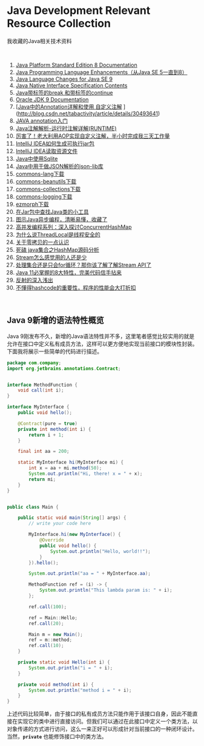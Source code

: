 # Java Development Relevant Resource Collection
我收藏的Java相关技术资料

<br />

1. [Java Platform Standard Edition 8 Documentation](https://docs.oracle.com/javase/8/docs/index.html)
1. [Java Programming Language Enhancements（从Java SE 5一直到8）](https://docs.oracle.com/javase/8/docs/technotes/guides/language/enhancements.html#javase8)
1. [Java Language Changes for Java SE 9](https://docs.oracle.com/javase/9/language/toc.htm#JSLAN-GUID-B06D7006-D9F4-42F8-AD21-BF861747EDCF)
1. [Java Native Interface Specification Contents](https://docs.oracle.com/javase/9/docs/specs/jni/index.html)
1. [Java带标签的break 和带标签的continue](https://www.cnblogs.com/woaixingxing/p/6394952.html)
1. [Oracle JDK 9 Documentation](https://docs.oracle.com/javase/9/)
1. [[Java中的Annotation详解和使用 自定义注解](http://blog.csdn.net/tabactivity/article/details/30493641)
](http://blog.csdn.net/tabactivity/article/details/30493641)
1. [JAVA annotation入门](http://blog.csdn.net/hbcui1984/article/details/4735487)
1. [Java注解解析-运行时注解详解(RUNTIME)](https://blog.csdn.net/jsonChumpKlutz/article/details/81747839)
1. [厉害了！老大利用AOP实现自定义注解，半小时完成我三天工作量](https://www.toutiao.com/a6795903732807631363/)
1. [IntelliJ IDEA如何生成可执行jar包](https://jingyan.baidu.com/article/c275f6ba0bbb65e33d7567cb.html)
1. [IntelliJ IDEA读取资源文件](https://blog.csdn.net/yanwushu/article/details/43764303)
1. [Java中使用Sqlite](https://bitbucket.org/xerial/sqlite-jdbc)
1. [Java中用于做JSON解析的json-lib库](http://json-lib.sourceforge.net)
1. [commons-lang下载](http://commons.apache.org/proper/commons-lang/index.html)
1. [commons-beanutils下载](http://commons.apache.org/proper/commons-beanutils/)
1. [commons-collections下载](http://commons.apache.org/proper/commons-collections/)
1. [commons-logging下载](https://commons.apache.org/proper/commons-logging/)
1. [ezmorph下载](http://ezmorph.sourceforge.net)
1. [在Jar包中查找Java类的小工具](https://blog.csdn.net/kongxx/article/details/85753286)
1. [图示Java异步编程，清晰易懂，收藏了](https://www.toutiao.com/i6678498547207242253/)
1. [高并发编程系列：深入探讨ConcurrentHashMap](https://www.toutiao.com/a6680034750784078347/)
1. [为什么说ThreadLocal是线程安全的](https://www.toutiao.com/a6742843066614284807/)
1. [关于零拷贝的一点认识](https://www.toutiao.com/a6680353701208523272)
1. [死磕 java集合之HashMap源码分析](https://www.toutiao.com/a6688257890353938947)
1. [Stream怎么感觉用的人还是少](https://www.toutiao.com/a6700346920361001483)
1. [处理集合还是只会for循环？那你该了解了解Stream API了](https://www.toutiao.com/a6699360552717648388/)
1. [Java 11必掌握的8大特性，完美代码信手拈来](https://www.toutiao.com/a6719656856689574407)
1. [反射的深入浅出](https://www.toutiao.com/a6723009453613924872)
1. [不懂得hashcode的重要性，程序的性能会大打折扣](https://www.toutiao.com/a6759004326334562823/)

<br />

## Java 9新增的语法特性概览

Java 9刚发布不久，新增的Java语法特性并不多，这里笔者感觉比较实用的就是允许在接口中定义私有成员方法，这样可以更方便地实现当前接口的模块性封装。下面我将展示一些简单的代码进行描述。

```java
package com.company;
import org.jetbrains.annotations.Contract;


interface MethodFunction {
    void call(int i);
}

interface MyInterface {
    public void hello();

    @Contract(pure = true)
    private int method(int i) {
        return i + 1;
    }

    final int aa = 200;

    static MyInterface hi(MyInterface mi) {
        int x = aa + mi.method(50);
        System.out.println("Hi, there! x = " + x);
        return mi;
    }
}


public class Main {

    public static void main(String[] args) {
        // write your code here

        MyInterface.hi(new MyInterface() {
            @Override
            public void hello() {
                System.out.println("Hello, world!!");
            }
        }).hello();

        System.out.println("aa = " + MyInterface.aa);

        MethodFunction ref = (i) -> {
            System.out.println("This lambda param is: " + i);
        };

        ref.call(100);

        ref = Main::Hello;
        ref.call(20);

        Main m = new Main();
        ref = m::method;
        ref.call(10);
    }

    private static void Hello(int i) {
        System.out.println("i = " + i);
    }

    private void method(int i) {
        System.out.println("method i = " + i);
    }
}

```

上述代码比较简单，由于接口的私有成员方法只能作用于该接口自身，因此不能直接在实现它的类中进行直接访问。但我们可以通过在此接口中定义一个类方法，以对象传递的方式进行访问，这么一来正好可以形成针对当前接口的一种闭环设计。当然，**`private`** 也能修饰接口中的类方法。


